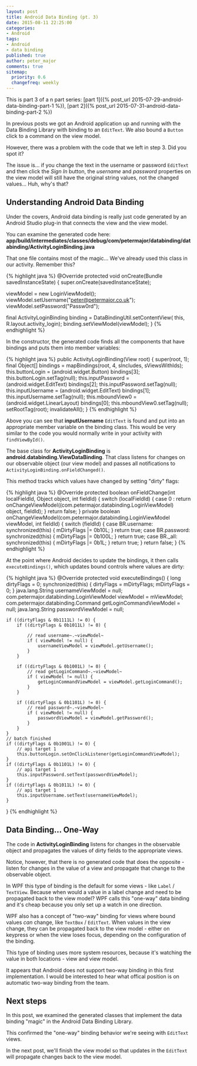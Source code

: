 ```yaml
---
layout: post
title: Android Data Binding (pt. 3)
date: 2015-08-11 22:25:00
categories:
- Android
tags:
- Android
- data binding
published: true
author: peter_major
comments: true
sitemap:
  priority: 0.6
  changefreq: weekly
---
```


This is part 3 of a n part series: [part 1]({% post_url 2015-07-29-android-data-binding-part-1 %}), [part 2]({% post_url 2015-07-31-android-data-binding-part-2 %})

In previous posts we got an Android application up and running with the Data Binding Library with binding to an `EditText`. We also bound a `Button` click to a command on the view model.

However, there was a problem with the code that we left in step 3. Did you spot it?

The issue is... if you change the text in the username or password `EditText` and then click the _Sign In_ button, the _username_ and _password_ properties on the view model will still have the original string values, not the changed values... Huh, why's that?

## Understanding Android Data Binding

Under the covers, Android data binding is really just code generated by an Android Studio plug-in that connects the view and the view model.

You can examine the generated code here: __app/build/intermediates/classes/debug/com/petermajor/databinding/databinding/ActivityLoginBinding.java__

<!--more-->

That one file contains most of the magic... We've already used this class in our activity. Remember this?

{% highlight java %}
@Override
protected void onCreate(Bundle savedInstanceState) {
  super.onCreate(savedInstanceState);

  viewModel = new LoginViewModel();
  viewModel.setUsername("peter@petermajor.co.uk");
  viewModel.setPassword("Passw0rd");

  final ActivityLoginBinding binding = DataBindingUtil.setContentView(
    this, R.layout.activity_login);
  binding.setViewModel(viewModel);
}
{% endhighlight %}

In the constructor, the generated code finds all the components that have bindings and puts them into member variables:

{% highlight java %}
public ActivityLoginBinding(View root) {
  super(root, 1);
  final Object[] bindings = mapBindings(root, 4, sIncludes, sViewsWithIds);
  this.buttonLogin = (android.widget.Button) bindings[3];
  this.buttonLogin.setTag(null);
  this.inputPassword = (android.widget.EditText) bindings[2];
  this.inputPassword.setTag(null);
  this.inputUsername = (android.widget.EditText) bindings[1];
  this.inputUsername.setTag(null);
  this.mboundView0 = (android.widget.LinearLayout) bindings[0];
  this.mboundView0.setTag(null);
  setRootTag(root);
  invalidateAll();
}
{% endhighlight %}

Above you can see that __inputUsername__ `EditText` is found and put into an appropriate member variable on the binding class. This would be very similar to the code you would normally write in your activity with `findViewById()`.

The base class for __ActivityLoginBinding__ is __android.databinding.ViewDataBinding__. That class listens for changes on our observable object (our view model) and passes all notifications to `ActivityLoginBinding.onFieldChanged()`.

This method tracks which values have changed by setting "dirty" flags:

{% highlight java %}
@Override
protected boolean onFieldChange(int localFieldId, Object object, int fieldId) {
  switch (localFieldId) {
    case 0 :
      return onChangeViewModel((com.petermajor.databinding.LoginViewModel) object, fieldId);
  }
  return false;
}
private boolean onChangeViewModel(com.petermajor.databinding.LoginViewModel viewModel, int fieldId) {
  switch (fieldId) {
    case BR.username:
      synchronized(this) {
          mDirtyFlags |= 0b10L;
      }
      return true;
    case BR.password:
      synchronized(this) {
          mDirtyFlags |= 0b100L;
      }
      return true;
    case BR._all:
      synchronized(this) {
          mDirtyFlags |= 0b1L;
      }
      return true;
  }
  return false;
}
{% endhighlight %}

At the point where Android decides to update the bindings, it then calls `executeBindings()`, which updates bound controls where values are dirty:

{% highlight java %}
@Override
protected void executeBindings() {
    long dirtyFlags = 0;
    synchronized(this) {
        dirtyFlags = mDirtyFlags;
        mDirtyFlags = 0;
    }
    java.lang.String usernameViewModel = null;
    com.petermajor.databinding.LoginViewModel viewModel = mViewModel;
    com.petermajor.databinding.Command getLoginCommandViewModel = null;
    java.lang.String passwordViewModel = null;

    if ((dirtyFlags & 0b1111L) != 0) {
        if ((dirtyFlags & 0b1011L) != 0) {
        
            // read username~.~viewModel~
            if ( viewModel != null) {
                usernameViewModel = viewModel.getUsername();
            }
        }
    
        if ((dirtyFlags & 0b1001L) != 0) {
            // read getLoginCommand~.~viewModel~
            if ( viewModel != null) {
                getLoginCommandViewModel = viewModel.getLoginCommand();
            }
        }
    
        if ((dirtyFlags & 0b1101L) != 0) {
            // read password~.~viewModel~
            if ( viewModel != null) {
                passwordViewModel = viewModel.getPassword();
            }
        }
    }
    // batch finished
    if ((dirtyFlags & 0b1001L) != 0) {
        // api target 1
        this.buttonLogin.setOnClickListener(getLoginCommandViewModel);
    }
    if ((dirtyFlags & 0b1101L) != 0) {
        // api target 1
        this.inputPassword.setText(passwordViewModel);
    }
    if ((dirtyFlags & 0b1011L) != 0) {
        // api target 1
        this.inputUsername.setText(usernameViewModel);
    }
}
{% endhighlight %}

## Data Binding... One-Way

The code in __ActivityLoginBinding__ listens for changes in the observable object and propagates the values of dirty fields to the appropriate views.

Notice, however, that there is no generated code that does the opposite - listen for changes in the value of a view and propagate that change to the observable object.

In WPF this type of binding is the default for some views - like `Label` / `TextView`. Because when would a value in a label change and need to be propagated back to the view model? WPF calls this "one-way" data binding and it's cheap because you only set up a watch in one direction.

WPF also has a concept of "two-way" binding for views where bound values _can_ change, like `TextBox` / `EditText`. When values in the view change, they can be propagated back to the view model - either on keypress or when the view loses focus, depending on the configuration of the binding.

This type of binding uses more system resources, because it's watching the value in both locations - view and view model.

It appears that Android does not support two-way binding in this first implementation. I would be interested to hear what offical position is on automatic two-way binding from the team.

## Next steps

In this post, we examined the generated classes that implement the data binding "magic" in the Android Data Binding Library.

This confirmed the "one-way" binding behavior we're seeing with `EditText` views.

In the next post, we'll finish the view model so that updates in the `EditText` will propagate changes back to the view model.
